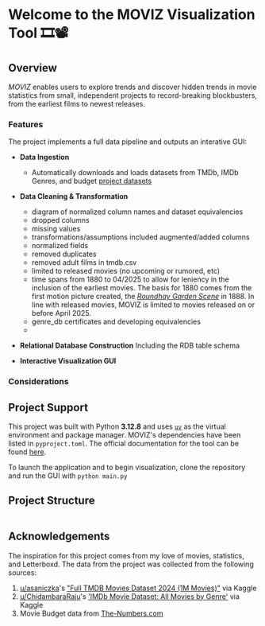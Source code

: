 # **Welcome to the MOVIZ Visualization Tool 🎞📽**

## Overview
*MOVIZ* enables users to explore trends and discover hidden trends in movie statistics from small, independent projects to record-breaking blockbusters, from the earliest films to newest releases.

### Features
The project implements a full data pipeline and outputs an interative GUI:
- **Data Ingestion**
  - Automatically downloads and loads datasets from TMDb, IMDb Genres, and budget [project datasets](#Acknowledgements)
- **Data Cleaning & Transformation**
  - diagram of normalized column names and dataset equivalencies
  - dropped columns
  - missing values
  - transformations/assumptions included augmented/added columns
  - normalized fields
  - removed duplicates
  - removed adult films in tmdb.csv
  - limited to released movies (no upcoming or rumored, etc)
  - time spans from 1880 to 04/2025 to allow for leniency in the inclusion of the earliest movies. The basis for 1880 comes from the first motion picture created, the [*Roundhay Garden Scene*]([url](https://en.wikipedia.org/wiki/List_of_cinematic_firsts#:~:text=1888,the%20first%20motion%20picture%20recorded.)) in 1888. In line with released movies, MOVIZ is limited to movies released on or before April 2025.
  - genre_db certificates and developing equivalencies
  - 
- **Relational Database Construction**
  Including the RDB table schema

- **Interactive Visualization GUI**


### Considerations

## Project Support
This project was built with Python **3.12.8** and uses [`uv`]([url](https://docs.astral.sh/uv/getting-started/installation/)) as the virtual environment and package manager. MOVIZ's dependencies have been listed in `pyproject.toml`. The official documentation for the tool can be found [here]([url](https://docs.astral.sh/uv/)). 

To launch the application and to begin visualization, clone the repository and run the GUI with
```python main.py```

## Project Structure
```
```

## Acknowledgements
The inspiration for this project comes from my love of movies, statistics, and Letterboxd. The data from the project was collected from the following sources:
1. [u/asaniczka](https://github.com/asaniczka)'s ["Full TMDB Movies Dataset 2024 (1M Movies)"](https://www.kaggle.com/datasets/asaniczka/tmdb-movies-dataset-2023-930k-movies) via Kaggle
2. [u/ChidambaraRaju](https://github.com/ChidambaraRaju)'s ['IMDb Movie Dataset: All Movies by Genre'](https://www.kaggle.com/datasets/rajugc/imdb-movies-dataset-based-on-genre) via Kaggle
3. Movie Budget data from [The-Numbers.com](https://www.the-numbers.com/movie/budgets/all)
